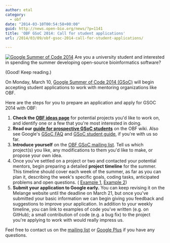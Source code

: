 ```yaml
---
author: etal
category:
  - obf
date: "2014-03-10T00:54:58+00:00"
guid: http://news.open-bio.org/news/?p=1141
title: 'OBF GSoC 2014: Call for student applications'
url: /2014/03/09/obf-gsoc-2014-call-for-student-applications/

---
```

[![Google Summer of Code 2014](https://news.obf.io/wp-content/uploads/2014/01/GoogleSummer_2014logo-300x270.jpg)](http://www.google-melange.com/gsoc/document/show/gsoc_program/google/gsoc2014/about_page) Are you a university student and interested in spending the summer developing open-source bioinformatics software?

(Good! Keep reading.)

On Monday, March 10, [Google Summer of Code 2014 (GSoC)](http://www.google-melange.com/gsoc/homepage/google/gsoc2014) will begin accepting student applications to work with mentoring organizations like OBF.

Here are the steps for you to prepare an application and apply for GSOC 2014 with OBF:

1. **Check the [OBF ideas page](/wiki/Google_Summer_of_Code_2014_Ideas)** for potential projects you'd like to work on, and identify one or a few that you're most interested in doing.
1. **Read our [guide for prospective GSoC students](/wiki/Google_Summer_of_Code#Guide_for_prospective_GSoC_students)** on the OBF wiki. Also see Google's [GSoC FAQ](http://www.google-melange.com/gsoc/document/show/gsoc_program/google/gsoc2014/help_page) and [GSoC student guide](http://en.flossmanuals.net/GSoCStudentGuide/), if you're with us so far.
1. **Introduce yourself** on the [OBF GSoC mailing list](http://lists.open-bio.org/mailman/listinfo/gsoc). Tell us which project(s) you like, any modifications to them you'd like to make, or propose your own idea.
1. Once you've settled on a project or two and contacted your potential mentors, begin preparing a detailed **project timeline** for the summer. This timeline should cover each week of the summer, as far as you can plan it, describing the week's specific goals, coding tasks, anticipated problems and open questions. ( [Example 1](https://spreadsheets.google.com/pub?key=puFMq1smOMEo20j0h5Dg9fA&single=true&gid=0&output=html), [Example 2](http://informatics.nescent.org/wiki/PhyloSoC:PhyloXML_support_in_BioRuby))
1. **Submit your application to Google early.** You can keep revising it on the Melange website until the deadline on March 21, but once you've submitted your basic information we can begin giving you feedback and suggestions to improve your application. In addition to your weekly timeline, you can link to examples of code you've written (e.g. on GitHub); a small contribution of code (e.g. a bug fix) to the project you're applying to work with would really impress us.

Feel free to contact us on the [mailing list](http://lists.open-bio.org/mailman/listinfo/gsoc) or [Google Plus](https://plus.google.com/communities/103096212020630764091) if you have any questions.
